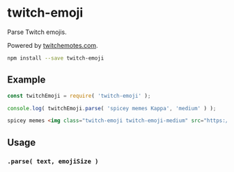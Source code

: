 # twitch-emoji
Parse Twitch emojis.

Powered by <a href="https://twitchemotes.com">twitchemotes.com</a>.

```bash
npm install --save twitch-emoji
```

## Example

```js
const twitchEmoji = require( 'twitch-emoji' );

console.log( twitchEmoji.parse( 'spicey memes Kappa', 'medium' ) );

```

```html
spicey memes <img class="twitch-emoji twitch-emoji-medium" src="https://static-cdn.jtvnw.net/emoticons/v1/25/2.0"/>
```

## Usage
### ``` .parse( text, emojiSize ) ```
